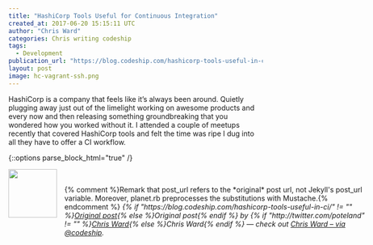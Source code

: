 ```yaml
---
title: "HashiCorp Tools Useful for Continuous Integration"
created_at: 2017-06-20 15:15:11 UTC
author: "Chris Ward"
categories: Chris writing codeship
tags: 
  - Development
publication_url: "https://blog.codeship.com/hashicorp-tools-useful-in-ci/"
layout: post
image: hc-vagrant-ssh.png
---
```

HashiCorp is a company that feels like it’s always been around. Quietly plugging away just out of the limelight working on awesome products and every now and then releasing something groundbreaking that you wondered how you worked without it. I attended a couple of meetups recently that covered HashiCorp tools and felt the time was ripe I dug into all they have to offer a CI workflow.


{::options parse_block_html="true" /}
<div class="author">
   <img src="http://www.rss-specifications.com/rss-spec-rss.gif" style="width: 96px; height: 96;">
   <span style="position: absolute; padding: 32px 15px;">{% comment %}Remark that post_url refers to the *original* post url, not Jekyll's post_url variable. Moreover, planet.rb preprocesses the substitutions with Mustache.{% endcomment %}
      <i>{% if "https://blog.codeship.com/hashicorp-tools-useful-in-ci/" != "" %}<a href="https://blog.codeship.com/hashicorp-tools-useful-in-ci/">Original post</a>{% else %}Original post{% endif %} by {% if "http://twitter.com/poteland" != "" %}<a href="http://twitter.com/poteland">Chris Ward</a>{% else %}Chris Ward{% endif %} &mdash; check out <a href="https://blog.codeship.com">Chris Ward – via @codeship</a>.</i>
  </span>
</div>
